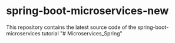 # spring-boot-microservices-new
This repository contains the latest source code of the spring-boot-microservices tutorial
"# Microservices_Spring" 
